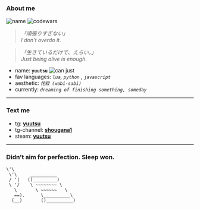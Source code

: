 ###     About me
![name](https://img.shields.io/badge/nurzh-yuutsu-purple)
![codewars](https://www.codewars.com/users/own.yuutsu/badges/small)


> _「頑張りすぎない」_  
> *I don't overdo it.*

> _「生きているだけで、えらい。」_  
> *Just being alive is enough.*

- name: **`yuutsu`** ![can just](https://img.shields.io/badge/can_just_nurzh-purple)
- fav languages: *`lua`, `python` , `javascript`*
- aesthetic: *`侘寂 (wabi-sabi)`* <br>
- currently: *`dreaming of finishing something, someday`*

---

###     Text me

- tg:  **[yuutsu](https://t.me/own3rN )**
- tg-channel:  **[shougana1](https://t.me/shougana1)**
- steam:  **[yuutsu](https://steamcommunity.com/id/ownnurzh/)**

---

###     Didn’t aim for perfection. Sleep won.

```(\ 
\'\ 
 \'\     __________  
 / '|   ()_________)
 \ '/    \ ~~~~~~~~ \
   \       \ ~~~~~~   \
   ==).      \__________\
  (__)       ()__________)
